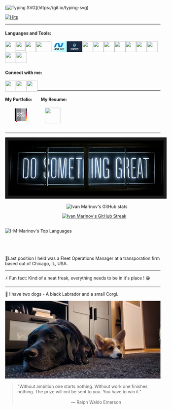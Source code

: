 [![Typing SVG](https://readme-typing-svg.demolab.com?font=Nunito&weight=700&size=40&pause=1000&color=7214FFC5&center=true&vCenter=true&width=1000&height=100&lines=Motivated+C%23+Junior+with+practical+experience.;C%23+%2F+JavaScript+%2F+HMTL+%2F+CSS+%2F;Entity+Framework+Core+%2F+MS+SQL+;ASP.NET+Core;Learning+something+new+everyday+!)](https://git.io/typing-svg)

[![Hits](https://hits.seeyoufarm.com/api/count/incr/badge.svg?url=https%3A%2F%2Fgithub.com%2FI-M-Marinov%2Fhit-counter&count_bg=%23139DBF&title_bg=%23E50404&icon=awesomelists.svg&icon_color=%23FFFFFF&title=Views&edge_flat=false)](https://hits.seeyoufarm.com)
 
-----------------------------------------------------------------------------------------------------------------------------------------------
<h4 align="left">Languages and Tools:</h4> 

<a href="https://github.com/I-M-Marinov" title="CSharp"><img align="left" style="inline-block" src="https://cdn.jsdelivr.net/gh/devicons/devicon@latest/icons/csharp/csharp-original.svg" width="35" height="35"/></a>
<a href="https://github.com/I-M-Marinov" title="Microsoft .NET Core"><img align="left" style="inline-block" src="https://cdn.jsdelivr.net/gh/devicons/devicon@latest/icons/dotnetcore/dotnetcore-original.svg" width="30" height="30"/></a>
<a href="https://github.com/I-M-Marinov" title="Microsoft .NET"><img align="left" style="inline-block" src="https://cdn.jsdelivr.net/gh/devicons/devicon@latest/icons/dot-net/dot-net-original.svg" width="35" height="35"/></a>
<a href="https://github.com/I-M-Marinov" title="Entity Framework Core"><img align="left" style="inline-block" src="https://cdn.jsdelivr.net/gh/I-M-Marinov/I-M-Marinov@main/ef-core-icon.png" width="50" height="35"/></a>
<a href="https://github.com/I-M-Marinov" title="ASP.NET"><img align="left" style="inline-block" src="https://github.com/I-M-Marinov/I-M-Marinov/blob/main/ASP.png" width="50" height="35"/></a>
<a href="https://github.com/I-M-Marinov" title="SignalR"><img align="left" style="inline-block" src="https://github.com/I-M-Marinov/I-M-Marinov/blob/main/SignalR.png" width="50" height="35"/></a>
<a href="https://github.com/I-M-Marinov" title="Visual Studio"><img align="left" style="inline-block" src="https://cdn.jsdelivr.net/gh/devicons/devicon@latest/icons/visualstudio/visualstudio-original.svg" width="35" height="35"/></a>
<a href="https://github.com/I-M-Marinov" title="Visual Studio Code"><img align="left" style="inline-block" src="https://cdn.jsdelivr.net/gh/devicons/devicon@latest/icons/vscode/vscode-original.svg" width="35" height="35"/></a>
<a href="https://github.com/I-M-Marinov" title="SQL Server"><img align="left" style="inline-block" src="https://cdn.jsdelivr.net/gh/devicons/devicon@latest/icons/microsoftsqlserver/microsoftsqlserver-plain.svg" width="35" height="35"/></a>
<a href="https://github.com/I-M-Marinov" title="Javascript"><img align="left" style="inline-block" src="https://cdn.jsdelivr.net/gh/devicons/devicon@latest/icons/javascript/javascript-original.svg" width="35" height="35"/></a>
<a href="https://github.com/I-M-Marinov" title="HTML"><img align="left" style="inline-block" src="https://cdn.jsdelivr.net/gh/devicons/devicon@latest/icons/html5/html5-original.svg" width="35" height="35"/></a>
<a href="https://github.com/I-M-Marinov" title="CSS"><img align="left" style="inline-block" src="https://cdn.jsdelivr.net/gh/devicons/devicon@latest/icons/css3/css3-original.svg" width="35" height="35"/></a>
<a href="https://github.com/I-M-Marinov" title="Git"><img align="left" style="inline-block" src="https://cdn.jsdelivr.net/gh/devicons/devicon@latest/icons/git/git-original.svg" width="35" height="35"/></a>
<a href="https://github.com/I-M-Marinov" title="Photoshop"><img align="left" style="inline-block" src="https://cdn.jsdelivr.net/gh/devicons/devicon@latest/icons/photoshop/photoshop-original.svg" width="35" height="35"/></a>
<a href="https://github.com/I-M-Marinov" title="Figma"><img src="https://cdn.jsdelivr.net/gh/devicons/devicon@latest/icons/figma/figma-original.svg" width="35" height="35"/></a>
<br>

<h4 align="left">
Connect with me:</h4> 

<a href="mailto: ivan.marinov.marinov@gmail.com" title="Email me directly"><img align="left" style="inline-block" src="https://github.com/I-M-Marinov/I-M-Marinov/assets/134225981/c107abd6-dd88-440a-b9f1-b6301085cc8f" width="35" height="35"/></a>
<a href="https://www.linkedin.com/in/ivan-marinov-marinov/" title="Review my LinkedIn Profile"><img align="left" style="inline-block" src="https://cdn.jsdelivr.net/gh/devicons/devicon@latest/icons/linkedin/linkedin-original.svg" width="35" height="35"/></a>
<a href="https://www.facebook.com/lcfrrr/" title="Follow me on Facebook"><img align="left" style="inline-block" src="https://cdn.jsdelivr.net/gh/devicons/devicon@latest/icons/facebook/facebook-original.svg" width="35" height="35"/></a>


<br>

-----------------------------------------------------------------------------------------------------------------------------------------------

<h4 align="left" style="inline-block">
My Portfolio:  My Resume:</h4> 

  <a align="left" style="inline-block" href="https:///imarinov.dev" title="Click to view my Portfolio Website"><img align="center" style="inline-block" src="https://github.com/I-M-Marinov/I-M-Marinov/blob/main/portfolio-svgrepo-com.svg" width="45" height="45"/></a>    <a align="left" style="flex" href="https://imarinov.dev/my-resume-hidden" title="Click to see my Resume"><img align="center" style="inline-block" src="https://github.com/I-M-Marinov/I-M-Marinov/assets/134225981/9427f3ef-2027-41a7-82ab-d0879fc7fed1" width="50" height="50"/></a>
<br>
<br>



-----------------------------------------------------------------------------------------------------------------------------------------------
<p align="center">
<img src="./clark-tibbs-oqstl2l5oxi-unsplash.jpg" border="10"/>
</p>




⠀  ⠀  ⠀  ⠀  ⠀  ⠀  ⠀  ⠀  ⠀  ⠀  ⠀  ⠀  ⠀  ⠀  ![Ivan Marinov's GitHub stats](https://github-readme-stats-vercel-setup-hbnk.vercel.app/api?username=I-M-Marinov&theme=github_dark&show_icons=true)

⠀  ⠀  ⠀  ⠀  ⠀  ⠀  ⠀  ⠀  ⠀  ⠀  ⠀  ⠀  ⠀ [![Ivan Marinov's GitHub Streak](https://github-readme-streak-stats.herokuapp.com?user=I-M-Marinov&theme=github-dark-blue&border_radius=10&date_format=M%20j%5B%2C%20Y%5D&currStreakNum=EB0000&border=EBEBEB&dates=8E8E8E&fire=EB0000)](https://git.io/streak-stats)


⠀⠀⠀⠀⠀⠀⠀⠀⠀⠀⠀⠀⠀⠀⠀⠀⠀⠀⠀⠀⠀⠀⠀⠀⠀⠀⠀⠀⠀![I-M-Marinov's Top Languages](https://github-readme-stats-vercel-setup-hbnk.vercel.app/api/top-langs/?username=I-M-Marinov&theme=dark&show_icons=true&hide_border=false&layout=compact)⠀  
</div>

⠀⠀⠀⠀⠀⠀⠀⠀⠀⠀⠀⠀⠀⠀⠀⠀⠀⠀⠀⠀⠀⠀⠀⠀
------------------------------------------------------------------------------------------------------------------------------------------------

🔭Last position I held was a Fleet Operations Manager at a transporation firm based out of Chicago, IL, USA.

------------------------------------------------------------------------------------------------------------------------------------------------

⚡ Fun fact: Kind of a neat freak, everything needs to be in it's place ! 😁 

------------------------------------------------------------------------------------------------------------------------------------------------

🐶 I have two dogs - A black Labrador and a small Corgi.

<p align="center">
<img src="./rsz_read_me_banner.jpg"/>
</p>


> "Without ambition one starts nothing. Without work one finishes nothing. The prize will not be sent to you. You have to win it."
⠀⠀⠀⠀⠀⠀⠀⠀⠀⠀⠀⠀⠀⠀⠀⠀⠀⠀⠀⠀⠀⠀⠀⠀⠀⠀⠀⠀⠀⠀⠀⠀⠀⠀⠀⠀⠀⠀⠀⠀⠀⠀⠀⠀⠀⠀⠀⠀⠀⠀⠀⠀⠀⠀⠀⠀⠀⠀⠀⠀⠀⠀― Ralph Waldo Emerson


                                                                                            

<!--
**I-M-Marinov/I-M-Marinov** is a ✨ _special_ ✨ repository because its `README.md` (this file) appears on your GitHub profile.

Here are some ideas to get you started:

- 🔭 I’m currently working on ...
- 🌱 I’m currently learning ...
- 👯 I’m looking to collaborate on ...
- 🤔 I’m looking for help with ...
- 💬 Ask me about ...
- 📫 How to reach me: ...
- 😄 Pronouns: ...
- ⚡ Fun fact: ...
-->
